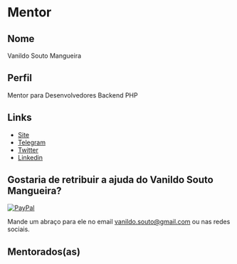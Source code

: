 # Mentor

## Nome

Vanildo Souto Mangueira

## Perfil

Mentor para Desenvolvedores  Backend PHP

## Links

* [Site](http://blog.toneladas.com.br)
* [Telegram](https://t.me/vanildo_souto)
* [Twitter](https://twitter.com/vanildo_souto)
* [Linkedin](https://br.linkedin.com/in/vanildosouto)

## Gostaria de retribuir a ajuda do Vanildo Souto Mangueira?

[![PayPal](https://www.paypalobjects.com/pt_BR/i/btn/btn_donate_LG.gif)](https://www.paypal.com/cgi-bin/webscr?cmd=_donations&business=9LJ6WGLBDQKGJ&lc=BR&item_name=Vanildo&currency_code=BRL&bn=PP-DonationsBF:btn_donate_SM.gif:NonHosted)

Mande um abraço para ele no email vanildo.souto@gmail.com ou nas redes sociais.

## Mentorados(as)
